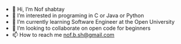 - 👋 Hi, I’m Nof shabtay
- 👀 I’m interested in programing in C or Java or Python 
- 🌱 I’m currently learning Software Engineer at the Open University
- 💞️ I’m looking to collaborate on open code for beginners
- 📫 How to reach me nof.b.sh@gmail.com

<!---
nof-sh/nof-sh is a ✨ special ✨ repository because its `README.md` (this file) appears on your GitHub profile.
You can click the Preview link to take a look at your changes.
--->
